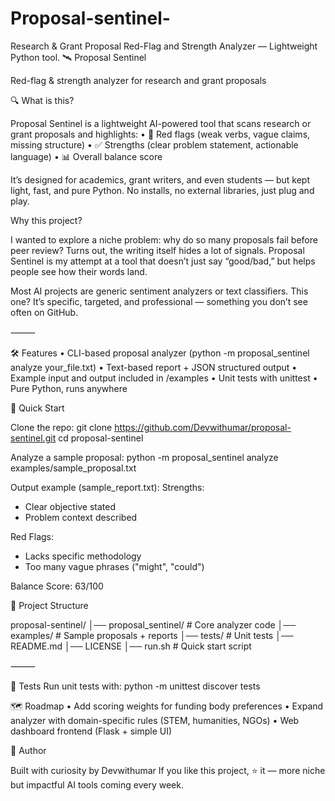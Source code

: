 # Proposal-sentinel-
Research &amp; Grant Proposal Red-Flag and Strength Analyzer — Lightweight Python tool.
🛰 Proposal Sentinel

Red-flag & strength analyzer for research and grant proposals

🔍 What is this?

Proposal Sentinel is a lightweight AI-powered tool that scans research or grant proposals and highlights:
	•	🚨 Red flags (weak verbs, vague claims, missing structure)
	•	✅ Strengths (clear problem statement, actionable language)
	•	📊 Overall balance score

It’s designed for academics, grant writers, and even students — but kept light, fast, and pure Python.
No installs, no external libraries, just plug and play.

Why this project?

I wanted to explore a niche problem: why do so many proposals fail before peer review?
Turns out, the writing itself hides a lot of signals. Proposal Sentinel is my attempt at a tool that doesn’t just say “good/bad,” but helps people see how their words land.

Most AI projects are generic sentiment analyzers or text classifiers. This one? It’s specific, targeted, and professional — something you don’t see often on GitHub.

⸻

🛠 Features
	•	CLI-based proposal analyzer (python -m proposal_sentinel analyze your_file.txt)
	•	Text-based report + JSON structured output
	•	Example input and output included in /examples
	•	Unit tests with unittest
	•	Pure Python, runs anywhere

🚀 Quick Start

Clone the repo:
git clone https://github.com/Devwithumar/proposal-sentinel.git
cd proposal-sentinel

Analyze a sample proposal:
python -m proposal_sentinel analyze examples/sample_proposal.txt

Output example (sample_report.txt):
Strengths:
- Clear objective stated
- Problem context described

Red Flags:
- Lacks specific methodology
- Too many vague phrases ("might", "could")

Balance Score: 63/100

📂 Project Structure

proposal-sentinel/
│── proposal_sentinel/       # Core analyzer code
│── examples/                # Sample proposals + reports
│── tests/                   # Unit tests
│── README.md
│── LICENSE
│── run.sh                   # Quick start script


⸻

🧪 Tests
Run unit tests with:
python -m unittest discover tests

🗺 Roadmap
	•	Add scoring weights for funding body preferences
	•	Expand analyzer with domain-specific rules (STEM, humanities, NGOs)
	•	Web dashboard frontend (Flask + simple UI)

  👤 Author

Built with curiosity by Devwithumar
If you like this project, ⭐ it — more niche but impactful AI tools coming every week.



